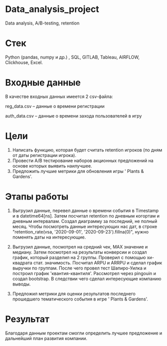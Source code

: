 # Data_analysis_project
Data analysis, A/B-testing, retention

# Стек
Python (pandas, numpy и др.) , SQL, GITLAB, Tableau, AIRFLOW, Clickhouse, Excel.

# Входные данные
В качестве входных данных имеется 2 csv-файла:

reg_data.csv – данные о времени регистрации

auth_data.csv – данные о времени захода пользователей в игру

# Цели
1) Написать функцию, которая будет считать retention игроков (по дням от даты регистрации игрока).
2) Провести A/B тестирование наборов акционных предложений на основе которых выявить наилучшее.
3) Предложить лучшие метрики для обновления игры ' Plants & Gardens'.

# Этапы работы
1) Выгрузил данные, перевел данные о времени события в Timestamp и в datetime64[ns]. Затем посчитал retention по дневным когортам и дневным интервалам. Создал
диаграмму за последний, не полный месяц. Чтобы посмотреть данные интересующих нас дат, в строке "retention_rate(vsa, '2020-09-01', '2020-09-23').fillna(0)", нужно поменять даты на интересующие.

2) Выгрузил данные, посмотрел на средний чек, MAX значение и медиану. Затем посмотрел на результаты конверсии и создал график, который разделил на 2 группы. Проверил с помощью хи-квадрата стат. значимость. Посчитал ARPU и ARRPU и сделал график выручки по группам. После чего провел тест Шапиро-Уилка и построил график 'квантия-квантиля'. Рассмотрел через pingouin и создал bootstrap. В следствии чего сделал интересующие компанию выводы.

3) Предложил метрики для оценки результатов последнего прошедшего тематического события в игре ' Plants & Gardens'.


# Результат
Благодаря данным проектам смогли определить лучшее предложение и дальнейший план развития компании.
